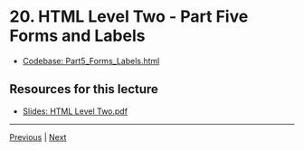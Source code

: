 # 20. HTML Level Two - Part Five Forms and Labels

-   [Codebase: Part5_Forms_Labels.html](../../codebase/python-django/HTML_Level_Two/Part5_Forms_Labels.html)


##  Resources for this lecture


-   [Slides: HTML Level Two.pdf](https://python-ds.s3.us-west-1.amazonaws.com/Python-and-Django-Full-Stack-Web-Developer-Bootcamp/Resources/HTML+Level+Two.pdf)

---

[Previous](./19_HTML-Level-Two-Part-Four-Forms-Basics.md) | [Next](./21_HTML-Level-Two-Part-Six-Forms-and-Selections.md)